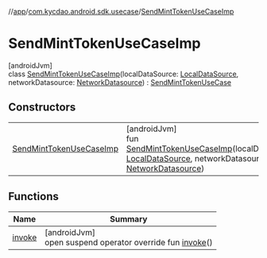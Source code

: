 //[app](../../../index.md)/[com.kycdao.android.sdk.usecase](../index.md)/[SendMintTokenUseCaseImp](index.md)

# SendMintTokenUseCaseImp

[androidJvm]\
class [SendMintTokenUseCaseImp](index.md)(localDataSource: [LocalDataSource](../../com.kycdao.android.sdk.db/-local-data-source/index.md), networkDatasource: [NetworkDatasource](../../com.kycdao.android.sdk.network/-network-datasource/index.md)) : [SendMintTokenUseCase](../-send-mint-token-use-case/index.md)

## Constructors

| | |
|---|---|
| [SendMintTokenUseCaseImp](-send-mint-token-use-case-imp.md) | [androidJvm]<br>fun [SendMintTokenUseCaseImp](-send-mint-token-use-case-imp.md)(localDataSource: [LocalDataSource](../../com.kycdao.android.sdk.db/-local-data-source/index.md), networkDatasource: [NetworkDatasource](../../com.kycdao.android.sdk.network/-network-datasource/index.md)) |

## Functions

| Name | Summary |
|---|---|
| [invoke](invoke.md) | [androidJvm]<br>open suspend operator override fun [invoke](invoke.md)() |
